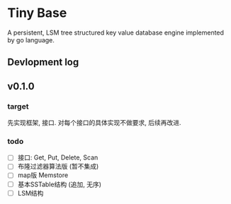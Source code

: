 # Tiny Base

A persistent, LSM tree structured key value database engine implemented by go language.

## Devlopment log

## v0.1.0

### target

先实现框架, 接口. 对每个接口的具体实现不做要求, 后续再改进. 

### todo
- [ ] 接口: Get, Put, Delete, Scan
- [ ] 布隆过滤器算法版 (暂不集成)
- [ ] map版 Memstore
- [ ] 基本SSTable结构 (追加, 无序)
- [ ] LSM结构
